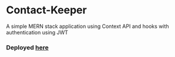 # Contact-Keeper
A simple MERN stack application using Context API and hooks with authentication using JWT
<h3>Deployed <a href="https://contact-keeper-toguro85.herokuapp.com/login">here</a> 
